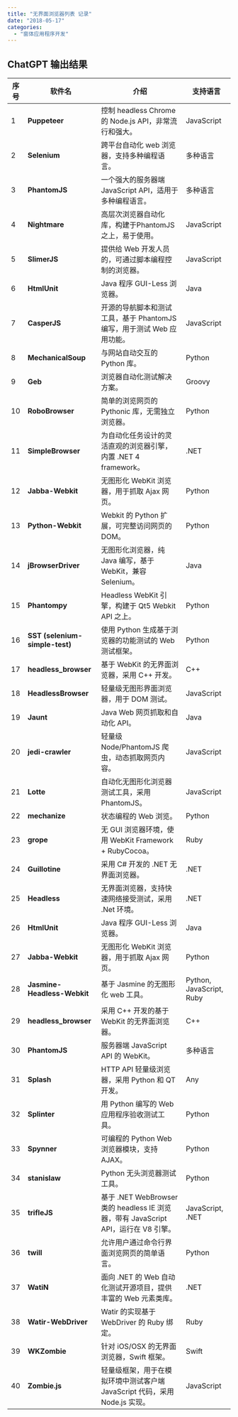 ```yaml
---
title: "无界面浏览器列表 记录"
date: "2018-05-17"
categories: 
  - "窗体应用程序开发"
---
```


## ChatGPT 输出结果

| 序号 | 软件名 | 介绍 | 支持语言 |
| --- | --- | --- | --- |
| 1 | **Puppeteer** | 控制 headless Chrome 的 Node.js API，非常流行和强大。 | JavaScript |
| 2 | **Selenium** | 跨平台自动化 web 浏览器，支持多种编程语言。 | 多种语言 |
| 3 | **PhantomJS** | 一个强大的服务器端 JavaScript API，适用于多种编程语言。 | 多种语言 |
| 4 | **Nightmare** | 高层次浏览器自动化库，构建于PhantomJS之上，易于使用。 | JavaScript |
| 5 | **SlimerJS** | 提供给 Web 开发人员的，可通过脚本编程控制的浏览器。 | JavaScript |
| 6 | **HtmlUnit** | Java 程序 GUI-Less 浏览器。 | Java |
| 7 | **CasperJS** | 开源的导航脚本和测试工具，基于 PhantomJS 编写，用于测试 Web 应用功能。 | JavaScript |
| 8 | **MechanicalSoup** | 与网站自动交互的 Python 库。 | Python |
| 9 | **Geb** | 浏览器自动化测试解决方案。 | Groovy |
| 10 | **RoboBrowser** | 简单的浏览网页的 Pythonic 库，无需独立浏览器。 | Python |
| 11 | **SimpleBrowser** | 为自动化任务设计的灵活直观的浏览器引擎，内置 .NET 4 framework。 | .NET |
| 12 | **Jabba-Webkit** | 无图形化 WebKit 浏览器，用于抓取 Ajax 网页。 | Python |
| 13 | **Python-Webkit** | Webkit 的 Python 扩展，可完整访问网页的 DOM。 | Python |
| 14 | **jBrowserDriver** | 无图形化浏览器，纯 Java 编写，基于 WebKit，兼容 Selenium。 | Java |
| 15 | **Phantompy** | Headless WebKit 引擎，构建于 Qt5 Webkit API 之上。 | Python |
| 16 | **SST (selenium-simple-test)** | 使用 Python 生成基于浏览器的功能测试的 Web 测试框架。 | Python |
| 17 | **headless\_browser** | 基于 WebKit 的无界面浏览器，采用 C++ 开发。 | C++ |
| 18 | **HeadlessBrowser** | 轻量级无图形界面浏览器，用于 DOM 测试。 | JavaScript |
| 19 | **Jaunt** | Java Web 网页抓取和自动化 API。 | Java |
| 20 | **jedi-crawler** | 轻量级 Node/PhantomJS 爬虫，动态抓取网页内容。 | JavaScript |
| 21 | **Lotte** | 自动化无图形化浏览器测试工具，采用 PhantomJS。 | JavaScript |
| 22 | **mechanize** | 状态编程的 Web 浏览。 | Python |
| 23 | **grope** | 无 GUI 浏览器环境，使用 WebKit Framework + RubyCocoa。 | Ruby |
| 24 | **Guillotine** | 采用 C# 开发的 .NET 无界面浏览器。 | .NET |
| 25 | **Headless** | 无界面浏览器，支持快速网络接受测试，采用 .Net 环境。 | .NET |
| 26 | **HtmlUnit** | Java 程序 GUI-Less 浏览器。 | Java |
| 27 | **Jabba-Webkit** | 无图形化 WebKit 浏览器，用于抓取 Ajax 网页。 | Python |
| 28 | **Jasmine-Headless-Webkit** | 基于 Jasmine 的无图形化 web 工具。 | Python, JavaScript, Ruby |
| 29 | **headless\_browser** | 采用 C++ 开发的基于 WebKit 的无界面浏览器。 | C++ |
| 30 | **PhantomJS** | 服务器端 JavaScript API 的 WebKit。 | 多种语言 |
| 31 | **Splash** | HTTP API 轻量级浏览器，采用 Python 和 QT 开发。 | Any |
| 32 | **Splinter** | 用 Python 编写的 Web 应用程序验收测试工具。 | Python |
| 33 | **Spynner** | 可编程的 Python Web 浏览器模块，支持 AJAX。 | Python |
| 34 | **stanislaw** | Python 无头浏览器测试工具。 | Python |
| 35 | **trifleJS** | 基于 .NET WebBrowser 类的 headless IE 浏览器，带有 JavaScript API，运行在 V8 引擎。 | JavaScript, .NET |
| 36 | **twill** | 允许用户通过命令行界面浏览网页的简单语言。 | Python |
| 37 | **WatiN** | 面向 .NET 的 Web 自动化测试开源项目，提供丰富的 Web 元素类库。 | .NET |
| 38 | **Watir-WebDriver** | Watir 的实现基于 WebDriver 的 Ruby 绑定。 | Ruby |
| 39 | **WKZombie** | 针对 iOS/OSX 的无界面浏览器，Swift 框架。 | Swift |
| 40 | **Zombie.js** | 轻量级框架，用于在模拟环境中测试客户端 JavaScript 代码，采用 Node.js 实现。 | JavaScript |
